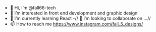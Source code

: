 - 👋 Hi, I’m @fall66-tech
- 👀 I’m interested in front end development and graphic design
- 🌱 I’m currently learning React 
-// 💞️ I’m looking to collaborate on ...//
- 📫 How to reach me https://www.instagram.com/fall_5_designs/

<!---
fall66-tech/fall66-tech is a ✨ special ✨ repository because its `README.md` (this file) appears on your GitHub profile.
You can click the Preview link to take a look at your changes.
--->
